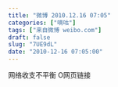 ```yaml
---
title: "微博 2010.12.16 07:05"
categories: ["嘀咕"]
tags: ["来自微博 weibo.com"]
draft: false
slug: "7UE9dL"
date: "2010-12-16 07:05:00"
---
```


<p>网络收支不平衡 O网页链接 ​​​​</p>
